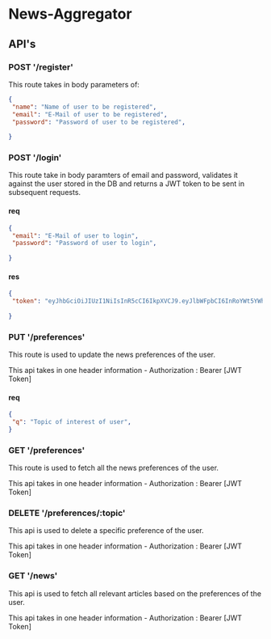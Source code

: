 # News-Aggregator

## API's

###  POST '/register'

This route takes in body parameters of:

 ```json
{
  "name": "Name of user to be registered",
  "email": "E-Mail of user to be registered",
  "password": "Password of user to be registered",
  
}
```

### POST '/login'

This route take in body paramters of email and password, validates it against the user stored in the DB and returns a JWT token to be 
sent in subsequent requests.

#### req
 ```json
{
  "email": "E-Mail of user to login",
  "password": "Password of user to login",
  
}
```

#### res

 ```json
{
  "token": "eyJhbGciOiJIUzI1NiIsInR5cCI6IkpXVCJ9.eyJlbWFpbCI6InRoYWt5YWhvQG8uY29tIiwiaWF0IjoxNjgyNzY5Njk2LCJleHAiOjE2ODI3NzMyOTZ9.hVgANW1RfCWf77A3KqINh3-6IAyltJkQe47ubPgPdPg"
  
}
```


### PUT '/preferences'

This route is used to update the news preferences of the user. <br />

This api takes in one header information -  Authorization : Bearer [JWT Token]


#### req
 ```json
{
  "q": "Topic of interest of user",
}
```

### GET '/preferences'

This route is used to fetch all the news preferences of the user.<br />

This api takes in one header information -  Authorization : Bearer [JWT Token]

### DELETE '/preferences/:topic'

This api is used to delete a specific preference of the user.<br />

This api takes in one header information -  Authorization : Bearer [JWT Token]

### GET '/news'

This api is used to fetch all relevant articles based on the preferences of the user.<br />

This api takes in one header information -  Authorization : Bearer [JWT Token]
